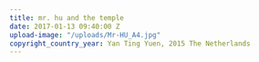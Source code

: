 ```yaml
---
title: mr. hu and the temple
date: 2017-01-13 09:40:00 Z
upload-image: "/uploads/Mr-HU_A4.jpg"
copyright_country_year: Yan Ting Yuen, 2015 The Netherlands
---
```


